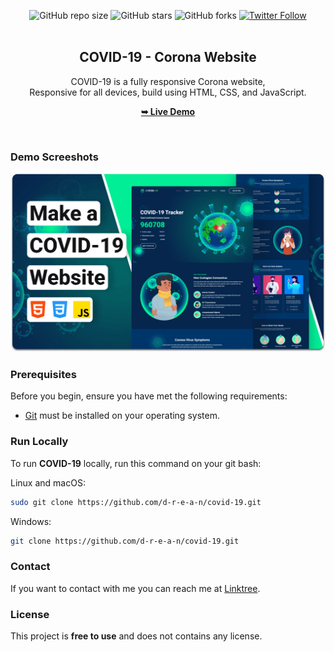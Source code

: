 <div align="center">
  
  ![GitHub repo size](https://img.shields.io/github/repo-size/d-r-e-a-n/covid-19)
  ![GitHub stars](https://img.shields.io/github/stars/d-r-e-a-n/covid-19?style=social)
  ![GitHub forks](https://img.shields.io/github/forks/d-r-e-a-n/covid-19?style=social)
  [![Twitter Follow](https://img.shields.io/twitter/follow/___drean?style=social)](https://twitter.com/intent/follow?screen_name=___drean)
  <br />
  <br />

  <h2 align="center">COVID-19 - Corona Website</h2>

  COVID-19 is a fully responsive Corona website, <br />Responsive for all devices, build using HTML, CSS, and JavaScript.

  <a href="https://d-r-e-a-n.github.io/covid-19/"><strong>➥ Live Demo</strong></a>

</div>

<br />

### Demo Screeshots

![COVID-19 Desktop Demo](./readme-images/desktop.png "Desktop Demo")

### Prerequisites

Before you begin, ensure you have met the following requirements:

* [Git](https://git-scm.com/downloads "Download Git") must be installed on your operating system.

### Run Locally

To run **COVID-19** locally, run this command on your git bash:

Linux and macOS:

```bash
sudo git clone https://github.com/d-r-e-a-n/covid-19.git
```

Windows:

```bash
git clone https://github.com/d-r-e-a-n/covid-19.git
```

### Contact

If you want to contact with me you can reach me at [Linktree](https://linktr.ee/_drean).

### License

This project is **free to use** and does not contains any license.
